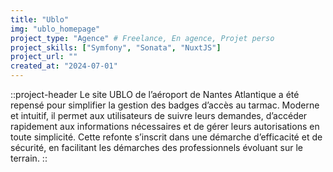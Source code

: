 ```yaml
---
title: "Ublo"
img: "ublo_homepage"
project_type: "Agence" # Freelance, En agence, Projet perso
project_skills: ["Symfony", "Sonata", "NuxtJS"]
project_url: ""
created_at: "2024-07-01"
---
```


::project-header
Le site UBLO de l’aéroport de Nantes Atlantique a été repensé pour simplifier la gestion des badges d’accès au tarmac. Moderne et intuitif, il permet aux utilisateurs de suivre leurs demandes, d’accéder rapidement aux informations nécessaires et de gérer leurs autorisations en toute simplicité. Cette refonte s’inscrit dans une démarche d’efficacité et de sécurité, en facilitant les démarches des professionnels évoluant sur le terrain.
::

